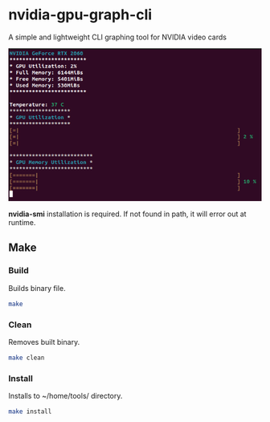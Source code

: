 # nvidia-gpu-graph-cli
A simple and lightweight CLI graphing tool for NVIDIA video cards

![img.png](img.png)

**nvidia-smi** installation is required. If not found in path, it will error out at runtime.

## Make

### Build
Builds binary file.
```bash
make
```

### Clean
Removes built binary.
```bash
make clean
```

### Install
Installs to ~/home/tools/ directory.
```bash
make install
```
